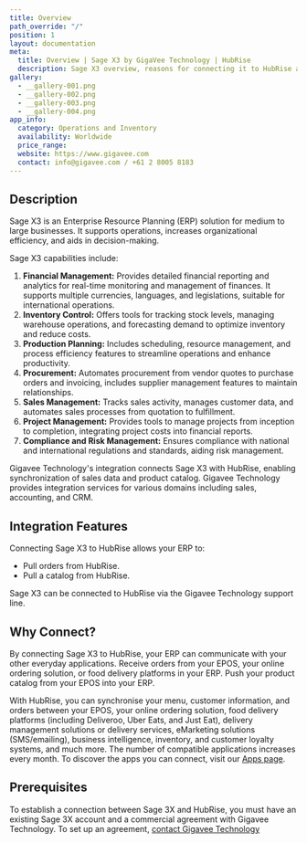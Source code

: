 ```yaml
---
title: Overview
path_override: "/"
position: 1
layout: documentation
meta:
  title: Overview | Sage X3 by GigaVee Technology | HubRise
  description: Sage X3 overview, reasons for connecting it to HubRise and summary of integrated features. Synchronise data between your ERP, your EPOS and your other apps.
gallery:
  - __gallery-001.png
  - __gallery-002.png
  - __gallery-003.png
  - __gallery-004.png
app_info:
  category: Operations and Inventory
  availability: Worldwide
  price_range:
  website: https://www.gigavee.com
  contact: info@gigavee.com / +61 2 8005 8183
---
```


## Description

Sage X3 is an Enterprise Resource Planning (ERP) solution for medium to large businesses. It supports operations, increases organizational efficiency, and aids in decision-making.

Sage X3 capabilities include:

1. **Financial Management:** Provides detailed financial reporting and analytics for real-time monitoring and management of finances. It supports multiple currencies, languages, and legislations, suitable for international operations.
2. **Inventory Control:** Offers tools for tracking stock levels, managing warehouse operations, and forecasting demand to optimize inventory and reduce costs.
3. **Production Planning:** Includes scheduling, resource management, and process efficiency features to streamline operations and enhance productivity.
4. **Procurement:** Automates procurement from vendor quotes to purchase orders and invoicing, includes supplier management features to maintain relationships.
5. **Sales Management:** Tracks sales activity, manages customer data, and automates sales processes from quotation to fulfillment.
6. **Project Management:** Provides tools to manage projects from inception to completion, integrating project costs into financial reports.
7. **Compliance and Risk Management:** Ensures compliance with national and international regulations and standards, aiding risk management.

Gigavee Technology's integration connects Sage X3 with HubRise, enabling synchronization of sales data and product catalog. Gigavee Technology provides integration services for various domains including sales, accounting, and CRM.

## Integration Features

Connecting Sage X3 to HubRise allows your ERP to:

- Pull orders from HubRise.
- Pull a catalog from HubRise.

Sage X3 can be connected to HubRise via the Gigavee Technology support line.

## Why Connect?

By connecting Sage X3 to HubRise, your ERP can communicate with your other everyday applications. Receive orders from your EPOS, your online ordering solution, or food delivery platforms in your ERP. Push your product catalog from your EPOS into your ERP.

With HubRise, you can synchronise your menu, customer information, and orders between your EPOS, your online ordering solution, food delivery platforms (including Deliveroo, Uber Eats, and Just Eat), delivery management solutions or delivery services, eMarketing solutions (SMS/emailing), business intelligence, inventory, and customer loyalty systems, and much more. The number of compatible applications increases every month. To discover the apps you can connect, visit our [Apps page](/apps).

## Prerequisites

To establish a connection between Sage 3X and HubRise, you must have an existing Sage 3X account and a commercial agreement with Gigavee Technology. To set up an agreement, [contact Gigavee Technology](/apps/sage-x3/connect-hubrise#contact)
